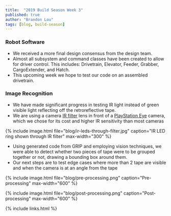 ```yaml
---
title:  "2019 Build Season Week 3"
published: true
author: "Brandon Lou"
tags: [blog, build-season]
---
```


### Robot Software

- We received a more final design consensus from the design team.
- Almost all subsystem and command classes have been created to allow for driver control. This includes: Drivetrain, Elevator, Feeder, Grabber, CargoExtender, and Hatch.
- This upcoming week we hope to test our code on an assembled drivetrain.

### Image Recognition

- We have made significant progress in testing IR light instead of green visible light reflecting off the retroreflective tape.
- We are using a camera [IR filter](https://www.amazon.com/NEEWER-58MM-Infrared-Filter-Camera/dp/B003U65A7E/) lens in front of a [PlayStation Eye](https://www.amazon.com/Sony-PlayStation-Camera-Bulk-Packaging-Pc/dp/B0072I2240) camera, which we chose for its cost and higher IR sensitivity than most cameras

{% include image.html file="blog/ir-leds-through-filter.jpg" caption="IR LED ring shown through IR filter" max-width="300" %}

- Using generated code from GRIP and employing vision techniques, we were able to detect whether two pieces of tape were to be grouped together or not, drawing a bounding box around them.
- Our next steps are to test edge cases where more than 2 tape are visible and when the camera is at an angle from the tape

{% include image.html file="blog/pre-processing.png" caption="Pre-processing" max-width="600" %}

{% include image.html file="blog/post-processing.png" caption="Post-processing" max-width="600" %}

{% include links.html %}
